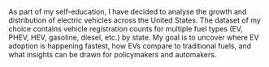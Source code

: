 As part of my self-education, I have decided to analyse the growth and distribution of electric vehicles across the United States.
The dataset of my choice contains vehicle registration counts for multiple fuel types (EV, PHEV, HEV, gasoline, diesel, etc.) by state.
My goal is to uncover where EV adoption is happening fastest, how EVs compare to traditional fuels, and what insights can be drawn for policymakers and automakers.
